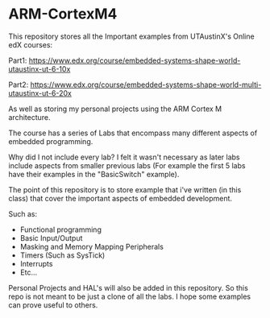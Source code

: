 # ARM-CortexM4

This repository stores all the Important examples from UTAustinX's Online edX courses:

Part1: https://www.edx.org/course/embedded-systems-shape-world-utaustinx-ut-6-10x

Part2: https://www.edx.org/course/embedded-systems-shape-world-multi-utaustinx-ut-6-20x

As well as storing my personal projects using the ARM Cortex M architecture.

The course has a series of Labs that encompass many different aspects of embedded programming. 

Why did I not include every lab? I felt it wasn't necessary as later labs include aspects from smaller previous labs (For example the first 5 labs have their examples in the "BasicSwitch" example).

The point of this repository is to store example that i've written (in this class) that cover the important aspects of embedded development.

Such as:
* Functional programming
* Basic Input/Output
* Masking and Memory Mapping Peripherals
* Timers (Such as SysTick)
* Interrupts
* Etc...

Personal Projects and HAL's will also be added in this repository. So this repo is not meant to be just a clone of all the labs. I hope some examples can prove useful to others.






